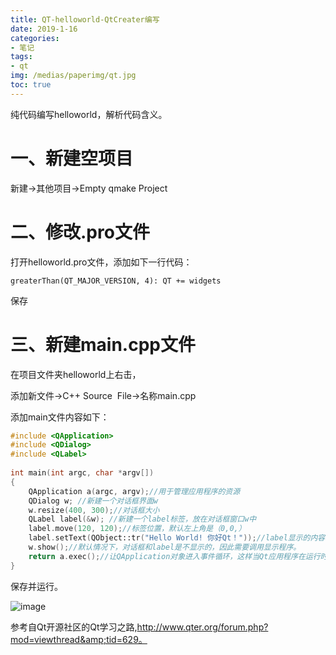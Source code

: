 ```yaml
---
title: QT-helloworld-QtCreater编写
date: 2019-1-16
categories:
- 笔记
tags:
- qt
img: /medias/paperimg/qt.jpg
toc: true
---
```

纯代码编写helloworld，解析代码含义。<!-- more -->
# 一、新建空项目

新建->其他项目->Empty qmake Project

# 二、修改.pro文件

打开helloworld.pro文件，添加如下一行代码：

```
greaterThan(QT_MAJOR_VERSION, 4): QT += widgets
```

保存

# 三、新建main.cpp文件

在项目文件夹helloworld上右击，

添加新文件->C++ Source  File->名称main.cpp

添加main文件内容如下：

```c++
#include <QApplication>
#include <QDialog>
#include <QLabel>
 
int main(int argc, char *argv[])
{
    QApplication a(argc, argv);//用于管理应用程序的资源
    QDialog w; //新建一个对话框界面w
    w.resize(400, 300);//对话框大小
    QLabel label(&w); //新建一个label标签，放在对话框窗口w中
    label.move(120, 120);//标签位置，默认左上角是（0,0,）
    label.setText(QObject::tr("Hello World! 你好Qt！"));//label显示的内容,QObject::tr()函数可以实现多语言支持，一般建议程序中所有要显示到界面上的字符串都使用tr()函数括起来
    w.show();//默认情况下，对话框和label是不显示的，因此需要调用显示程序。
    return a.exec();//让QApplication对象进入事件循环，这样当Qt应用程序在运行时便可以接收产生的事件，例如单击和键盘按下等事件。
}
```

保存并运行。

![image](http://upload-images.jianshu.io/upload_images/16115686-53e098df342b9dfe.png?imageMogr2/auto-orient/strip%7CimageView2/2/w/1240)


参考自Qt开源社区的Qt学习之路,http://www.qter.org/forum.php?mod=viewthread&amp;tid=629。
